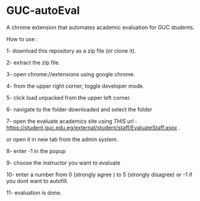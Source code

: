 # GUC-autoEval
A chrome extension that automates academic evaluation for GUC students.  

How to use :  

1- download this repository as a zip file (or clone it).    

2- extract the zip file. 

3- open chrome://extensions using google chrome. 

4- from the upper right corner, toggle developer mode. 

5- click load unpacked from the upper left corner. 

6- navigate to the folder downloaded and select the folder   

7- open the evaluate academics site using *THIS* url : https://student.guc.edu.eg/external/student/staff/EvaluateStaff.aspx . 

or open it in new tab from the admin system. 

8- enter -1 in the popup 

9- choose the instructor you want to evaluate  

10- enter a number from 0 (strongly agree ) to 5 (strongly disagree) or -1 if you dont want to autofill.  

11- evaluation is done.
